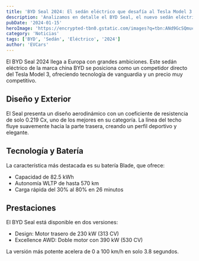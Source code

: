 ```yaml
---
title: 'BYD Seal 2024: El sedán eléctrico que desafía al Tesla Model 3'
description: 'Analizamos en detalle el BYD Seal, el nuevo sedán eléctrico que promete revolucionar el mercado con su tecnología Blade Battery y un precio competitivo.'
pubDate: '2024-01-15'
heroImage: 'https://encrypted-tbn0.gstatic.com/images?q=tbn:ANd9GcSQmucEGwEsIHsMVpvgMTnxBUaFPdjnX_ej6A&s'
category: 'Noticias'
tags: ['BYD', 'Sedán', 'Eléctrico', '2024']
author: 'EVCars'
---
```


El BYD Seal 2024 llega a Europa con grandes ambiciones. Este sedán eléctrico de la marca china BYD se posiciona como un competidor directo del Tesla Model 3, ofreciendo tecnología de vanguardia y un precio muy competitivo.

## Diseño y Exterior

El Seal presenta un diseño aerodinámico con un coeficiente de resistencia de solo 0.219 Cx, uno de los mejores en su categoría. La línea del techo fluye suavemente hacia la parte trasera, creando un perfil deportivo y elegante.

## Tecnología y Batería

La característica más destacada es su batería Blade, que ofrece:
- Capacidad de 82.5 kWh
- Autonomía WLTP de hasta 570 km
- Carga rápida del 30% al 80% en 26 minutos

## Prestaciones

El BYD Seal está disponible en dos versiones:
- Design: Motor trasero de 230 kW (313 CV)
- Excellence AWD: Doble motor con 390 kW (530 CV)

La versión más potente acelera de 0 a 100 km/h en solo 3.8 segundos.
